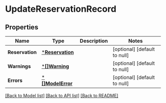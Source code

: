 # UpdateReservationRecord

## Properties
Name | Type | Description | Notes
------------ | ------------- | ------------- | -------------
**Reservation** | [***Reservation**](Reservation.md) |  | [optional] [default to null]
**Warnings** | [***[]Warning**](array.md) |  | [optional] [default to null]
**Errors** | [***[]ModelError**](array.md) |  | [optional] [default to null]

[[Back to Model list]](../README.md#documentation-for-models) [[Back to API list]](../README.md#documentation-for-api-endpoints) [[Back to README]](../README.md)

